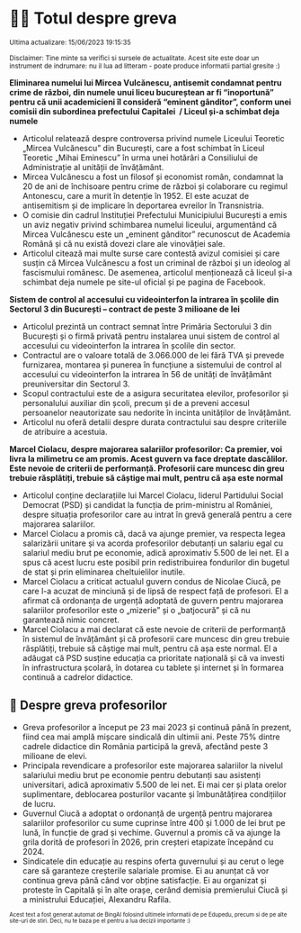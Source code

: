 # 👩‍🏫 Totul despre greva
<sub>Ultima actualizare: 15/06/2023 19:15:35</sub>

<sub>Disclaimer: Tine minte sa verifici si sursele de actualitate. Acest site este doar un instrument de indrumare: nu il lua ad litteram - poate produce informatii partial gresite :)</sub>

**Eliminarea numelui lui Mircea Vulcănescu, antisemit condamnat pentru crime de război, din numele unui liceu bucureștean ar fi “inoportună” pentru că unii academicieni îl consideră “eminent gânditor”, conform unei comisii din subordinea prefectului Capitalei  / Liceul și-a schimbat deja numele**

- Articolul relatează despre controversa privind numele Liceului Teoretic „Mircea Vulcănescu” din București, care a fost schimbat în Liceul Teoretic „Mihai Eminescu” în urma unei hotărâri a Consiliului de Administrație al unității de învățământ.
- Mircea Vulcănescu a fost un filosof și economist român, condamnat la 20 de ani de închisoare pentru crime de război și colaborare cu regimul Antonescu, care a murit în detenție în 1952. El este acuzat de antisemitism și de implicare în deportarea evreilor în Transnistria.
- O comisie din cadrul Instituției Prefectului Municipiului București a emis un aviz negativ privind schimbarea numelui liceului, argumentând că Mircea Vulcănescu este un „eminent gânditor” recunoscut de Academia Română și că nu există dovezi clare ale vinovăției sale.
- Articolul citează mai multe surse care contestă avizul comisiei și care susțin că Mircea Vulcănescu a fost un criminal de război și un ideolog al fascismului românesc. De asemenea, articolul menționează că liceul și-a schimbat deja numele pe site-ul oficial și pe pagina de Facebook.

**Sistem de control al accesului cu videointerfon la intrarea în școlile din Sectorul 3 din București – contract de peste 3 milioane de lei**

- Articolul prezintă un contract semnat între Primăria Sectorului 3 din București și o firmă privată pentru instalarea unui sistem de control al accesului cu videointerfon la intrarea în școlile din sector.
- Contractul are o valoare totală de 3.066.000 de lei fără TVA și prevede furnizarea, montarea și punerea în funcțiune a sistemului de control al accesului cu videointerfon la intrarea în 56 de unități de învățământ preuniversitar din Sectorul 3.
- Scopul contractului este de a asigura securitatea elevilor, profesorilor și personalului auxiliar din școli, precum și de a preveni accesul persoanelor neautorizate sau nedorite în incinta unităților de învățământ.
- Articolul nu oferă detalii despre durata contractului sau despre criteriile de atribuire a acestuia.

**Marcel Ciolacu, despre majorarea salariilor profesorilor: Ca premier, voi livra la milimetru ce am promis. Acest guvern va face dreptate dascălilor. Este nevoie de criterii de performanță. Profesorii care muncesc din greu trebuie răsplătiți, trebuie să câștige mai mult, pentru că așa este normal**

- Articolul conține declarațiile lui Marcel Ciolacu, liderul Partidului Social Democrat (PSD) și candidat la funcția de prim-ministru al României, despre situația profesorilor care au intrat în grevă generală pentru a cere majorarea salariilor.
- Marcel Ciolacu a promis că, dacă va ajunge premier, va respecta legea salarizării unitare și va acorda profesorilor debutanți un salariu egal cu salariul mediu brut pe economie, adică aproximativ 5.500 de lei net. El a spus că acest lucru este posibil prin redistribuirea fondurilor din bugetul de stat și prin eliminarea cheltuielilor inutile.
- Marcel Ciolacu a criticat actualul guvern condus de Nicolae Ciucă, pe care l-a acuzat de minciună și de lipsă de respect față de profesori. El a afirmat că ordonanța de urgență adoptată de guvern pentru majorarea salariilor profesorilor este o „mizerie” și o „batjocură” și că nu garantează nimic concret.
- Marcel Ciolacu a mai declarat că este nevoie de criterii de performanță în sistemul de învățământ și că profesorii care muncesc din greu trebuie răsplătiți, trebuie să câștige mai mult, pentru că așa este normal. El a adăugat că PSD susține educația ca prioritate națională și că va investi în infrastructura școlară, în dotarea cu tablete și internet și în formarea continuă a cadrelor didactice.

## 🏫 Despre greva profesorilor

- Greva profesorilor a început pe 23 mai 2023 și continuă până în prezent, fiind cea mai amplă mișcare sindicală din ultimii ani. Peste 75% dintre cadrele didactice din România participă la grevă, afectând peste 3 milioane de elevi.
- Principala revendicare a profesorilor este majorarea salariilor la nivelul salariului mediu brut pe economie pentru debutanți sau asistenți universitari, adică aproximativ 5.500 de lei net. Ei mai cer și plata orelor suplimentare, deblocarea posturilor vacante și îmbunătățirea condițiilor de lucru.
- Guvernul Ciucă a adoptat o ordonanță de urgență pentru majorarea salariilor profesorilor cu sume cuprinse între 400 și 1.000 de lei brut pe lună, în funcție de grad și vechime. Guvernul a promis că va ajunge la grila dorită de profesori în 2026, prin creșteri etapizate începând cu 2024.
- Sindicatele din educație au respins oferta guvernului și au cerut o lege care să garanteze creșterile salariale promise. Ei au anunțat că vor continua greva până când vor obține satisfacție. Ei au organizat și proteste în Capitală și în alte orașe, cerând demisia premierului Ciucă și a ministrului Educației, Alexandru Rafila.


<sub><sub>Acest text a fost generat automat de BingAI folosind ultimele informatii de pe Edupedu, precum si de pe alte site-uri de stiri. Deci, nu te baza pe el pentru a lua decizii importante :)</sub></sub>